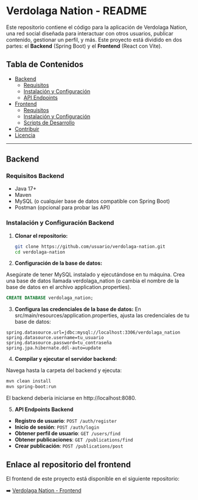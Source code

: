 # Verdolaga Nation - README

Este repositorio contiene el código para la aplicación de Verdolaga Nation, una red social diseñada para interactuar con otros usuarios, publicar contenido, gestionar un perfil, y más. Este proyecto está dividido en dos partes: el **Backend** (Spring Boot) y el **Frontend** (React con Vite).

## Tabla de Contenidos
- [Backend](#backend)
  - [Requisitos](#requisitos-backend)
  - [Instalación y Configuración](#instalación-y-configuración-backend)
  - [API Endpoints](#api-endpoints-backend)
- [Frontend](#frontend)
  - [Requisitos](#requisitos-frontend)
  - [Instalación y Configuración](#instalación-y-configuración-frontend)
  - [Scripts de Desarrollo](#scripts-de-desarrollo)
- [Contribuir](#contribuir)
- [Licencia](#licencia)

---

## Backend

### Requisitos Backend
- Java 17+
- Maven
- MySQL (o cualquier base de datos compatible con Spring Boot)
- Postman (opcional para probar las API)

### Instalación y Configuración Backend

1. **Clonar el repositorio:**

   ```bash
   git clone https://github.com/usuario/verdolaga-nation.git
   cd verdolaga-nation
   ```
2. **Configuración de la base de datos:**

Asegúrate de tener MySQL instalado y ejecutándose en tu máquina.
Crea una base de datos llamada verdolaga_nation (o cambia el nombre de la base de datos en el archivo application.properties).

```sql
CREATE DATABASE verdolaga_nation;
```
3. **Configura las credenciales de la base de datos:**
En src/main/resources/application.properties, ajusta las credenciales de tu base de datos:
```properties
spring.datasource.url=jdbc:mysql://localhost:3306/verdolaga_nation
spring.datasource.username=tu_usuario
spring.datasource.password=tu_contraseña
spring.jpa.hibernate.ddl-auto=update
```

4. **Compilar y ejecutar el servidor backend:**

Navega hasta la carpeta del backend y ejecuta:
```bash
mvn clean install
mvn spring-boot:run
```
El backend debería iniciarse en http://localhost:8080.

5. **API Endpoints Backend**
- **Registro de usuario**: `POST /auth/register`
- **Inicio de sesión**: `POST /auth/login`
- **Obtener perfil de usuario**: `GET /users/find`
- **Obtener publicaciones**: `GET /publications/find`
- **Crear publicación**: `POST /publications/post`


## Enlace al repositorio del frontend

El frontend de este proyecto está disponible en el siguiente repositorio:

➡️ [Verdolaga Nation - Frontend](https://github.com/juanconde025/verdolaga_nation_front)
